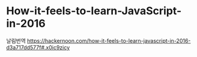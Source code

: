 # How-it-feels-to-learn-JavaScript-in-2016
날림번역 https://hackernoon.com/how-it-feels-to-learn-javascript-in-2016-d3a717dd577f#.x0ic9zicy 

